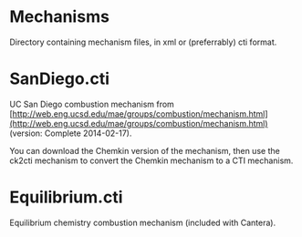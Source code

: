 # Mechanisms

Directory containing mechanism files,
in xml or (preferrably) cti format.

# SanDiego.cti

UC San Diego combustion mechanism from [http://web.eng.ucsd.edu/mae/groups/combustion/mechanism.html](http://web.eng.ucsd.edu/mae/groups/combustion/mechanism.html)
(version: Complete 2014-02-17).

You can download the Chemkin version of the mechanism, 
then use the ck2cti mechanism to convert the Chemkin 
mechanism to a CTI mechanism.

# Equilibrium.cti

Equilibrium chemistry combustion mechanism 
(included with Cantera).

